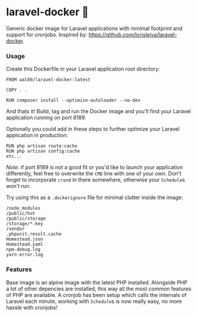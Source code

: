 # laravel-docker 🐳

Generic docker image for Laravel applications with minimal footprint and support for cronjobs. Inspired by: https://github.com/lorisleiva/laravel-docker.

### Usage

Create this Dockerfile in your Laravel application root directory:

```
FROM aal89/laravel-docker:latest

COPY . .

RUN composer install --optimize-autoloader --no-dev
```

And thats it! Build, tag and run the Docker image and you'll find your Laravel application running on port 8189.

Optionally you could add in these steps to further optimize your Laravel application in production:

```
RUN php artisan route:cache
RUN php artisan config:cache
etc...
```

*Note:* if port 8189 is not a good fit or you'd like to launch your application differently, feel free to overwrite the `CMD` line with one of your own. Don't
forget to incorporate `crond` in there somewhere, otherwise your `Schedule`s won't run.

Try using this as a `.dockerignore` file for minimal clutter inside the image:

```
/node_modules
/public/hot
/public/storage
/storage/*.key
/vendor
.phpunit.result.cache
Homestead.json
Homestead.yaml
npm-debug.log
yarn-error.log
```

### Features

Base image is an alpine image with the latest PHP installed. Alongside PHP a lot of other depencies are installed,
this way all the most common features of PHP are available. A cronjob has been setup which calls the internals
of Laravel each minute, working with `Schedule`s is now really easy, no more hassle with cronjobs!
